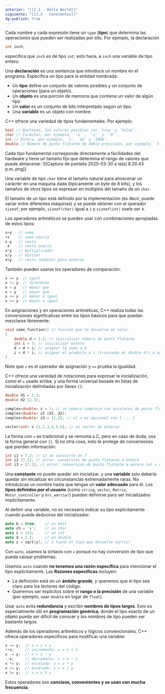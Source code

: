 ```yaml
---
anterior: "[[2.1 - Hello World]]"
siguiente: "[[2.3 - Constantes]]"
dg-publish: true
---
```


Cada nombre y cada expresión tiene un `type` (**tipo**) que determina las operaciones que pueden ser realizadas por ello. Por ejemplo, la declaración
```c++
int inch;
```
especifica que `inch` es de tipo `int`; esto hace, a `inch` una variable de tipo entero.

Una **declaración** es una sentencia que introduce un nombre en el programa. Especifica un tipo para la entidad nombrada:
*  Un **tipo** define un conjunto de valores posibles y un conjunto de operaciones (para un objeto).  
*  Un **objeto** es una porción de memoria que contiene un valor de algún tipo.  
* Un **valor** es un conjunto de bits interpretado según un tipo.  
*  Una **variable** es un objeto con nombre.

C++ ofrece una variedad de tipos fundamentales. Por ejemplo:
```c++
bool // Booleano, los valores posibles son `true` y `false`.   
char // Carácter, por ejemplo, `'a'`, `'z'` y `'9'`.   
int // Entero, por ejemplo, `1`, `42` y `1066`.   
double // Número de punto flotante de doble precisión, por ejemplo, `3.14` y `299793.0`.
```

Cada tipo fundamental corresponde directamente a facilidades del hardware y tiene un tamaño fijo que determina el rango de valores que puede almacenar:
![[Captura de pantalla 2025-03-30 a la(s) 8.20.43 p.m..png]]

Una variable de tipo `char` tiene el tamaño natural para almacenar un carácter en una máquina dada (típicamente un byte de 8 bits), y los tamaños de otros tipos se expresan en múltiplos del tamaño de un `char`.

El tamaño de un tipo está definido por la implementación (es decir, puede variar entre diferentes máquinas) y se puede obtener con el operador `sizeof`; por ejemplo, `sizeof(char)`  igual a `1` y `sizeof(int)` suele ser `4`.

Los operadores aritméticos se pueden usar con combinaciones apropiadas de estos tipos:
```c++
x+y   // suma
+x    // suma unaria
x-y   // resta
-x    // resta unaria
x*y   // multiplicador
x/y   // divisor
x%y   // resto (modulo) para enteros
```

También pueden usarse los operadores de comparación:
```c++
x == y  // igual 
x != y  // diferente  
x < y   // menor que  
x > y   // mayor que  
x <= y  // menor o igual  
x >= y  // mayor o igual
``` 

En asignaciones y en operaciones aritméticas, C++ realiza todas las conversiones significativas entre los tipos básicos para que puedan mezclarse libremente:
```c++
void some_function() // función que no devuelve un valor  
{       
	double d = 2.2; // inicializar número de punto flotante  
	int i = 7; // inicializar entero  
	d = d + i; // asignar la suma a d  
	i = d * i; // asignar el producto a i (truncando el double d*i a un int)  
}
```
Note que `=` es el operador de asignación y `==` prueba la igualdad.

C++ ofrece una variedad de notaciones para expresar la inicialización, como el `=` usado arriba, y una forma universal basada en listas de inicialización delimitadas por llaves `{}`:
```c++
double d1 = 2.3;   
double d2 {2.3};

complex<double> z = 1; // un número complejo con escalares de punto flotante de doble precisión   
complex<double> z2 {d1, d2};   
complex<double> z3 = {1,2}; // el = es opcional con { ... }    

vector<int> v {1,2,3,4,5,6}; // un vector de enteros
```  

La forma con `=` es tradicional y se remonta a C, pero en caso de duda, usa la forma general con `{}`. Si no otra cosa, esto te protege de conversiones que pierden información:
```c++
int i1 = 7.2; // i1 se convierte en 7  
int i2 {7.2}; // error: conversión de punto flotante a entero  
int i3 = {7.2}; // error: conversión de punto flotante a entero (el = es redundante)
```  

Una **constante** no puede quedar sin inicializar, y una **variable** solo debería quedar sin inicializar en circunstancias extremadamente raras. No introduzcas un nombre hasta que tengas un **valor adecuado** para él. Los **tipos definidos por el usuario** (como `string`, `vector`, `Matrix`, `Motor_controller` y `Orc_warrior`) pueden definirse para ser inicializados implícitamente.

Al definir una variable, no es necesario indicar su tipo explícitamente cuando puede deducirse del inicializador:
```c++
auto b = true;    // un bool  
auto ch = 'x';    // un char  
auto i = 123;     // un int  
auto d = 1.2;     // un double  
auto z = sqrt(y); // z tiene el tipo que devuelve sqrt(y)
```  
Con `auto`, usamos la sintaxis con `=` porque no hay conversión de tipo que pueda causar problemas.

Usamos `auto` cuando **no tenemos una razón específica** para mencionar el tipo explícitamente. Las **Razones específicas** incluyen:
- La definición está en un **ámbito grande**, y queremos que el tipo sea claro para los lectores del código.
- Queremos ser explícitos sobre el **rango o la precisión** de una variable (por ejemplo, usar `double` en lugar de `float`).

Usar `auto` evita **redundancia** y escribir **nombres de tipos largos**. Esto es especialmente útil en **programación genérica**, donde el tipo exacto de un objeto puede ser difícil de conocer y los nombres de tipo pueden ser bastante largos.

Además de los operadores aritméticos y lógicos convencionales, C++ ofrece operadores específicos para modificar una variable:
```c++
x += y;  // x = x + y  
++x;     // incremento: x = x + 1  
x -= y;  // x = x - y  
--x;     // decremento: x = x - 1  
x *= y;  // escalado: x = x * y  
x /= y;  // escalado: x = x / y  
x %= y;  // x = x % y
```
Estos operadores son **concisos, convenientes y se usan con mucha frecuencia**.